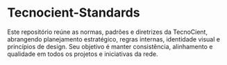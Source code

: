 # Tecnocient-Standards
Este repositório reúne as normas, padrões e diretrizes da TecnoCient, abrangendo planejamento estratégico, regras internas, identidade visual e princípios de design. Seu objetivo é manter consistência, alinhamento e qualidade em todos os projetos e iniciativas da rede.
